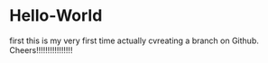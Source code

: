 # Hello-World
first
this is my very first time actually cvreating a branch on Github.
Cheers!!!!!!!!!!!!!!!! 
